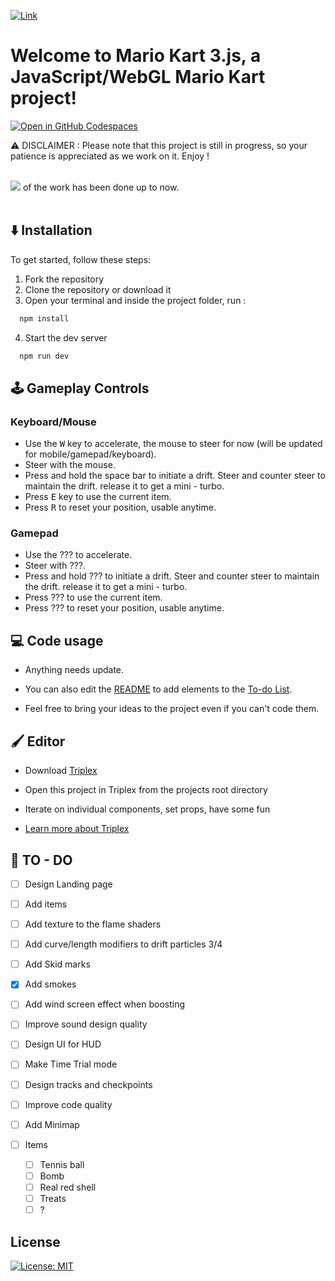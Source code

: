[![Link](https://raw.githubusercontent.com/Lunakepio/Mario-Kart-3.js/main/public/logo.png)](https://mario-kart-3-js.vercel.app/)


# Welcome to Mario Kart 3.js, a JavaScript/WebGL Mario Kart project!
[![Open in GitHub Codespaces](https://github.com/codespaces/badge.svg)](https://codespaces.new/Lunakepio/Mario-Kart-3.js)

⚠️ DISCLAIMER : Please note that this project is still in progress, so your patience is appreciated as we work on it. Enjoy !
<br><br>

![](https://geps.dev/progress/50) of the work has been done up to now. 
<br><br>

## ⬇️ Installation
To get started, follow these steps:

1. Fork the repository
2. Clone the repository or download it
3. Open your terminal and inside the project folder, run :
```bash
  npm install
```
4. Start the dev server
```bash
  npm run dev
```

## 🕹️ Gameplay Controls
### Keyboard/Mouse
- Use the <kbd>W</kbd> key to accelerate, the mouse to steer for now (will be updated for mobile/gamepad/keyboard).
- Steer with the mouse.
- Press and hold the space bar to initiate a drift. Steer and counter steer to maintain the drift. release it to get a mini - turbo.
- Press <kbd>E</kbd> key to use the current item.
- Press <kbd>R</kbd> to reset your position, usable anytime.

### Gamepad
- Use the ??? to accelerate.
- Steer with ???.
- Press and hold ??? to initiate a drift. Steer and counter steer to maintain the drift. release it to get a mini - turbo.
- Press ??? to use the current item.
- Press ??? to reset your position, usable anytime.


## 💻 Code usage

- Anything needs update.

- You can also edit the [README](https://github.com/Lunakepio/Mario-Kart-3.js/blob/main/README.md) to add elements to the [To-do List](#-to---do).

- Feel free to bring your ideas to the project even if you can't code them.

## 🖌️ Editor

- Download [Triplex](https://triplex.dev/download)

- Open this project in Triplex from the projects root directory

- Iterate on individual components, set props, have some fun

- [Learn more about Triplex](https://triplex.dev/docs/get-started/user-interface)

## 📝 TO - DO

- [ ] Design Landing page

- [ ] Add items

- [ ] Add texture to the flame shaders

- [ ] Add curve/length modifiers to drift particles 3/4

- [ ] Add Skid marks

- [x] Add smokes

- [ ] Add wind screen effect when boosting

- [ ] Improve sound design quality

- [ ] Design UI for HUD

- [ ] Make Time Trial mode

- [ ] Design tracks and checkpoints

- [ ] Improve code quality

- [ ] Add Minimap

- [ ] Items
  - [ ] Tennis ball
  - [ ] Bomb
  - [ ] Real red shell
  - [ ] Treats
  - [ ] ?

## License

[![License: MIT](https://img.shields.io/badge/License-MIT-yellow.svg)](https://opensource.org/licenses/MIT)

